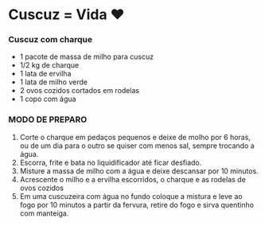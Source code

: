 # Cuscuz = Vida :heart:

### **Cuscuz com charque**

- 1 pacote de massa de milho para cuscuz
- 1/2 kg de charque
- 1 lata de ervilha
- 1 lata de milho verde
- 2 ovos cozidos cortados em rodelas
- 1 copo com água

### MODO DE PREPARO

1. Corte o charque em pedaços pequenos e deixe de molho por 6 horas, ou de um dia para o outro se quiser com menos sal, sempre trocando a água.
2. Escorra, frite e bata no liquidificador até ficar desfiado.
3. Misture a massa de milho com a água e deixe descansar por 10 minutos.
4. Acrescente o milho e a ervilha escorridos, o charque e as rodelas de ovos cozidos
5. Em uma cuscuzeira com água no fundo coloque a mistura e leve ao fogo por 10 minutos a partir da fervura, retire do fogo e sirva quentinho com manteiga.



